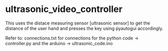 # ultrasonic_video_controller

This uses the distace measuring sensor [ultrasonic sensor] to get the distance of the user hand and presses the key using pyautogui accordingly.

Refer to:
         connections.txt for connections
         for the python code -> controller.py
         and the arduino     -> ultrasonic_code.ino
